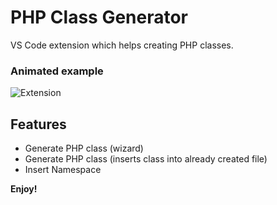# PHP Class Generator

VS Code extension which helps creating PHP classes.

### Animated example

![Extension](https://media.giphy.com/media/k6rabYSQx2RcwbQKed/gipho.gif)

## Features

* Generate PHP class (wizard)
* Generate PHP class (inserts class into already created file)
* Insert Namespace

**Enjoy!**
